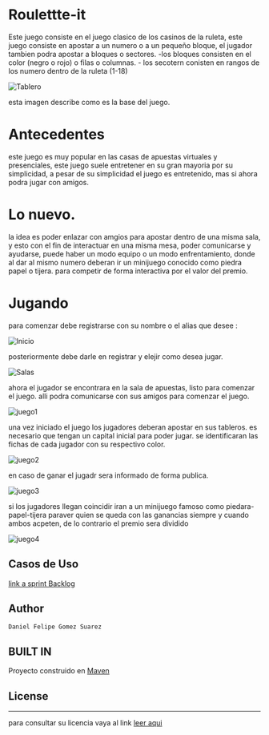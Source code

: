# Roulettte-it

Este juego consiste en el juego clasico de los casinos de la ruleta, este juego consiste en apostar a un numero o a un pequeño bloque,  el jugador tambien podra apostar a bloques o sectores.
	-los bloques consisten  en el color (negro o rojo) o filas o columnas.
	- los secotern conisten en rangos de los numero dentro de la ruleta (1-18)


![Tablero](https://github.com/danielGomez1703/-ARSW-Eci-Roullete/blob/master/resources/tablero.JPG)


esta imagen describe como es la base del juego.



# Antecedentes

este juego es muy popular en las casas de apuestas virtuales y  presenciales, este juego suele entretener en su gran mayoria por su simplicidad, a pesar de su simplicidad el juego es entretenido, mas si ahora podra jugar con amigos.

# Lo nuevo.

la idea es poder enlazar con amgios para apostar dentro de una misma sala, y esto con el fin de interactuar en una misma mesa, poder comunicarse y ayudarse, puede haber un modo equipo o un modo enfrentamiento, donde al dar al mismo numero deberan ir un minijuego conocido como piedra papel o tijera. para competir de forma interactiva por  el valor del premio.


# Jugando

para comenzar debe registrarse con su nombre o el alias que desee :

![Inicio](https://github.com/danielGomez1703/-ARSW-Eci-Roullete/blob/master/resources/Inicio.png)

posteriormente debe darle en registrar y elejir como desea jugar.


![Salas](https://github.com/danielGomez1703/-ARSW-Eci-Roullete/blob/master/resources/elecSalas.png)

ahora el jugador se encontrara en la sala de apuestas, listo para comenzar el juego. alli podra comunicarse con sus amigos para comenzar el juego.

![juego1](https://github.com/danielGomez1703/-ARSW-Eci-Roullete/blob/master/resources/juego1.png)


una vez iniciado el juego los jugadores deberan apostar en sus tableros. es necesario que tengan un capital inicial para poder jugar. se identificaran las fichas de cada jugador con su respectivo color.

![juego2](https://github.com/danielGomez1703/-ARSW-Eci-Roullete/blob/master/resources/juego2.png)

en caso de ganar el jugadr sera informado de forma publica.

![juego3](https://github.com/danielGomez1703/-ARSW-Eci-Roullete/blob/master/resources/juego3.png)

si los jugadores llegan coincidir iran a un minijuego famoso como piedara-papel-tijera paraver quien se queda con las ganancias siempre y cuando ambos acpeten, de lo contrario el premio sera dividido

![juego4](https://github.com/danielGomez1703/-ARSW-Eci-Roullete/blob/master/resources/juego4.png)


## Casos de Uso

[link a sprint Backlog](https://tree.taiga.io/project/danielgomez1703-roulette-arsw/backlog) 
## Author
    Daniel Felipe Gomez Suarez
    
## BUILT IN
   Proyecto construido en [Maven](https://maven.apache.org/)
## License
----
para consultar su licencia vaya al link 
[leer aqui](https://github.com/danielGomez1703/ARSW-Primer/blob/master/LICENSE.txt)

